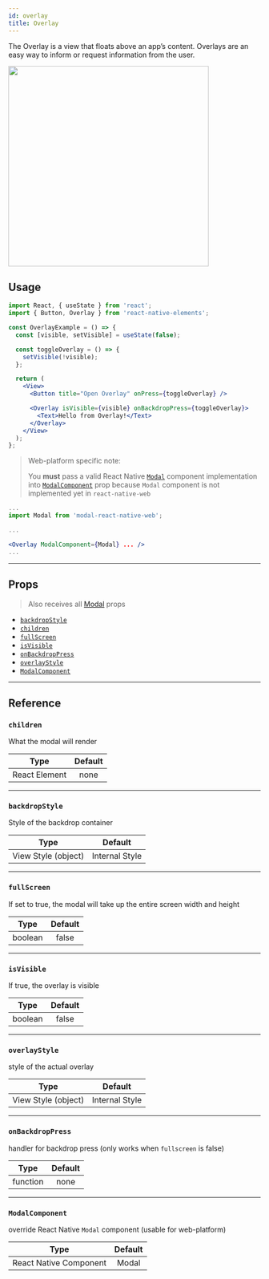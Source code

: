 ```yaml
---
id: overlay
title: Overlay
---
```


The Overlay is a view that floats above an app’s content. Overlays are an easy
way to inform or request information from the user.

<img src="/react-native-elements/img/overlay.png" width="400" >

## Usage

```jsx
import React, { useState } from 'react';
import { Button, Overlay } from 'react-native-elements';

const OverlayExample = () => {
  const [visible, setVisible] = useState(false);

  const toggleOverlay = () => {
    setVisible(!visible);
  };

  return (
    <View>
      <Button title="Open Overlay" onPress={toggleOverlay} />

      <Overlay isVisible={visible} onBackdropPress={toggleOverlay}>
        <Text>Hello from Overlay!</Text>
      </Overlay>
    </View>
  );
};
```

> Web-platform specific note:
>
> You **must** pass a valid React Native [`Modal`](https://facebook.github.io/react-native/docs/modal) component implementation
> into [`ModalComponent`](#modalcomponent) prop because `Modal` component is not implemented yet in `react-native-web`

```jsx
...
import Modal from 'modal-react-native-web';

...

<Overlay ModalComponent={Modal} ... />
...
```

---

## Props

> Also receives all
> [Modal](https://facebook.github.io/react-native/docs/modal#props) props

- [`backdropStyle`](#backdropStyle)
- [`children`](#children)
- [`fullScreen`](#fullscreen)
- [`isVisible`](#isvisible)
- [`onBackdropPress`](#onbackdroppress)
- [`overlayStyle`](#overlaystyle)
- [`ModalComponent`](#modalcomponent)

---

## Reference

### `children`

What the modal will render

|     Type      | Default |
| :-----------: | :-----: |
| React Element |  none   |

---

### `backdropStyle`

Style of the backdrop container

|        Type         |    Default     |
| :-----------------: | :------------: |
| View Style (object) | Internal Style |

---

### `fullScreen`

If set to true, the modal will take up the entire screen width and height

|  Type   | Default |
| :-----: | :-----: |
| boolean |  false  |

---

### `isVisible`

If true, the overlay is visible

|  Type   | Default |
| :-----: | :-----: |
| boolean |  false  |

---

### `overlayStyle`

style of the actual overlay

|        Type         |    Default     |
| :-----------------: | :------------: |
| View Style (object) | Internal Style |

---

### `onBackdropPress`

handler for backdrop press (only works when `fullscreen` is false)

|   Type   | Default |
| :------: | :-----: |
| function |  none   |

---

### `ModalComponent`

override React Native `Modal` component (usable for web-platform)

|          Type          | Default |
| :--------------------: | :-----: |
| React Native Component |  Modal  |
